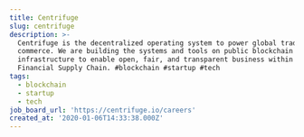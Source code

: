```yaml
---
title: Centrifuge
slug: centrifuge
description: >-
  Centrifuge is the decentralized operating system to power global trade and
  commerce. We are building the systems and tools on public blockchain
  infrastructure to enable open, fair, and transparent business within the
  Financial Supply Chain. #blockchain #startup #tech
tags:
  - blockchain
  - startup
  - tech
job_board_url: 'https://centrifuge.io/careers'
created_at: '2020-01-06T14:33:38.000Z'
---
```


